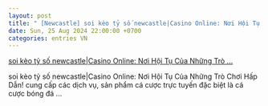 ```yaml
---
layout: post
title: " [Newcastle] soi kèo tỷ số newcastle|Casino Online: Nơi Hội Tụ Của Những Trò ..."
date: Sun, 25 Aug 2024 22:00:00 +0700
categories: entries VN
---
```

[soi kèo tỷ số newcastle|Casino Online: Nơi Hội Tụ Của Những Trò ...](https://hnue.edu.vn/soi-k%C3%A8o-t%E1%BB%B7-s%E1%BB%91-newcastle.xhtml)

soi kèo tỷ số newcastle|Casino Online: Nơi Hội Tụ Của Những Trò Chơi Hấp Dẫn! cung cấp các dịch vụ, sản phẩm cá cược trực tuyến đặc biệt là cá cược bóng đá ...

